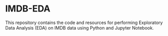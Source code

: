 # IMDB-EDA
This repository contains the code and resources for performing Exploratory Data Analysis (EDA) on IMDB data using Python and Jupyter Notebook.
